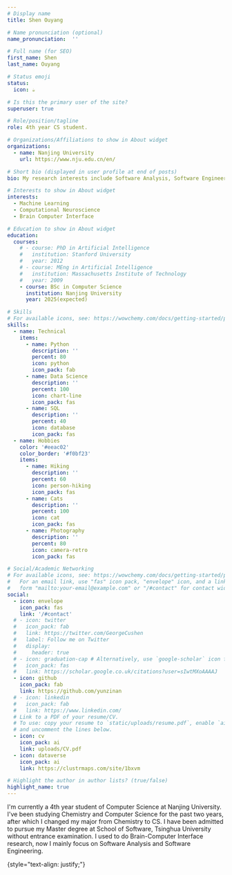 ```yaml
---
# Display name
title: Shen Ouyang

# Name pronunciation (optional)
name_pronunciation:  ''

# Full name (for SEO)
first_name: Shen
last_name: Ouyang

# Status emoji
status:
  icon: ☕️

# Is this the primary user of the site?
superuser: true

# Role/position/tagline
role: 4th year CS student.

# Organizations/Affiliations to show in About widget
organizations:
  - name: Nanjing University
    url: https://www.nju.edu.cn/en/

# Short bio (displayed in user profile at end of posts)
bio: My research interests include Software Analysis, Software Engineering, and Deep Learning. I used to do research about Brain Computer Interface.

# Interests to show in About widget
interests:
  - Machine Learning
  - Computational Neuroscience
  - Brain Computer Interface

# Education to show in About widget
education:
  courses:
    # - course: PhD in Artificial Intelligence
    #   institution: Stanford University
    #   year: 2012
    # - course: MEng in Artificial Intelligence
    #   institution: Massachusetts Institute of Technology
    #   year: 2009
    - course: BSc in Computer Science
      institution: Nanjing University
      year: 2025(expected)

# Skills
# For available icons, see: https://wowchemy.com/docs/getting-started/page-builder/#icons
skills:
  - name: Technical
    items:
      - name: Python
        description: ''
        percent: 80
        icon: python
        icon_pack: fab
      - name: Data Science
        description: ''
        percent: 100
        icon: chart-line
        icon_pack: fas
      - name: SQL
        description: ''
        percent: 40
        icon: database
        icon_pack: fas
  - name: Hobbies
    color: '#eeac02'
    color_border: '#f0bf23'
    items:
      - name: Hiking
        description: ''
        percent: 60
        icon: person-hiking
        icon_pack: fas
      - name: Cats
        description: ''
        percent: 100
        icon: cat
        icon_pack: fas
      - name: Photography
        description: ''
        percent: 80
        icon: camera-retro
        icon_pack: fas

# Social/Academic Networking
# For available icons, see: https://wowchemy.com/docs/getting-started/page-builder/#icons
#   For an email link, use "fas" icon pack, "envelope" icon, and a link in the
#   form "mailto:your-email@example.com" or "/#contact" for contact widget.
social:
  - icon: envelope
    icon_pack: fas
    link: '/#contact'
  # - icon: twitter
  #   icon_pack: fab
  #   link: https://twitter.com/GeorgeCushen
  #   label: Follow me on Twitter
  #   display:
  #     header: true
  # - icon: graduation-cap # Alternatively, use `google-scholar` icon from `ai` icon pack
  #   icon_pack: fas
  #   link: https://scholar.google.co.uk/citations?user=sIwtMXoAAAAJ
  - icon: github
    icon_pack: fab
    link: https://github.com/yunzinan
  # - icon: linkedin
  #   icon_pack: fab
  #   link: https://www.linkedin.com/
  # Link to a PDF of your resume/CV.
  # To use: copy your resume to `static/uploads/resume.pdf`, enable `ai` icons in `params.yaml`,
  # and uncomment the lines below.
  - icon: cv
    icon_pack: ai
    link: uploads/CV.pdf
  - icon: dataverse
    icon_pack: ai
    link: https://clustrmaps.com/site/1bxvm

# Highlight the author in author lists? (true/false)
highlight_name: true
---
```


I'm currently a 4th year student of Computer Science at Nanjing University. I've been studying Chemistry and Computer Science for the past two years, after which I changed my major from Chemistry to CS. I have been admitted to pursue my Master degree at School of Software, Tsinghua University without entrance examination. I used to do Brain-Computer Interface research, now I mainly focus on Software Analysis and Software Engineering.


{style="text-align: justify;"}
